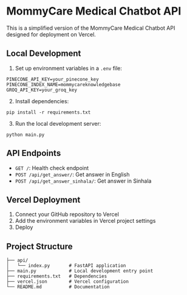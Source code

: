 # MommyCare Medical Chatbot API

This is a simplified version of the MommyCare Medical Chatbot API designed for deployment on Vercel.

## Local Development

1. Set up environment variables in a `.env` file:
```
PINECONE_API_KEY=your_pinecone_key
PINECONE_INDEX_NAME=mommycareknowledgebase
GROQ_API_KEY=your_groq_key
```

2. Install dependencies:
```
pip install -r requirements.txt
```

3. Run the local development server:
```
python main.py
```

## API Endpoints

- `GET /`: Health check endpoint
- `POST /api/get_answer/`: Get answer in English
- `POST /api/get_answer_sinhala/`: Get answer in Sinhala

## Vercel Deployment

1. Connect your GitHub repository to Vercel
2. Add the environment variables in Vercel project settings
3. Deploy

## Project Structure

```
├── api/
│   └── index.py       # FastAPI application
├── main.py            # Local development entry point
├── requirements.txt   # Dependencies
├── vercel.json        # Vercel configuration
└── README.md          # Documentation
```